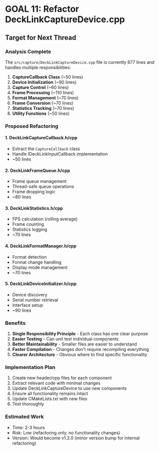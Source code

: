 # GOAL 11: Refactor DeckLinkCaptureDevice.cpp

## Target for Next Thread

### Analysis Complete

The `src/capture/DeckLinkCaptureDevice.cpp` file is currently 677 lines and handles multiple responsibilities:

1. **CaptureCallback Class** (~50 lines)
2. **Device Initialization** (~90 lines)
3. **Capture Control** (~60 lines)
4. **Frame Processing** (~110 lines)
5. **Format Management** (~70 lines)
6. **Frame Conversion** (~70 lines)
7. **Statistics Tracking** (~70 lines)
8. **Utility Functions** (~50 lines)

### Proposed Refactoring

#### 1. **DeckLinkCaptureCallback.h/cpp**
- Extract the `CaptureCallback` class
- Handle IDeckLinkInputCallback implementation
- ~50 lines

#### 2. **DeckLinkFrameQueue.h/cpp**
- Frame queue management
- Thread-safe queue operations
- Frame dropping logic
- ~80 lines

#### 3. **DeckLinkStatistics.h/cpp**
- FPS calculation (rolling average)
- Frame counting
- Statistics logging
- ~70 lines

#### 4. **DeckLinkFormatManager.h/cpp**
- Format detection
- Format change handling
- Display mode management
- ~70 lines

#### 5. **DeckLinkDeviceInitializer.h/cpp**
- Device discovery
- Serial number retrieval
- Interface setup
- ~90 lines

### Benefits

1. **Single Responsibility Principle** - Each class has one clear purpose
2. **Easier Testing** - Can unit test individual components
3. **Better Maintainability** - Smaller files are easier to understand
4. **Faster Compilation** - Changes don't require recompiling everything
5. **Clearer Architecture** - Obvious where to find specific functionality

### Implementation Plan

1. Create new header/cpp files for each component
2. Extract relevant code with minimal changes
3. Update DeckLinkCaptureDevice to use new components
4. Ensure all functionality remains intact
5. Update CMakeLists.txt with new files
6. Test thoroughly

### Estimated Work

- Time: 2-3 hours
- Risk: Low (refactoring only, no functionality changes)
- Version: Would become v1.2.0 (minor version bump for internal refactoring)
